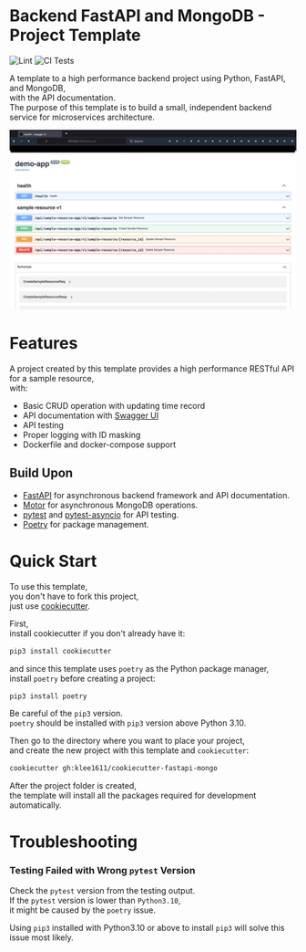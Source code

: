 # Backend FastAPI and MongoDB - Project Template
![Lint](https://github.com/klee1611/cookiecutter-fastapi-mongo/actions/workflows/lint.yml/badge.svg)
![CI Tests](https://github.com/klee1611/cookiecutter-fastapi-mongo/actions/workflows/ci.yml/badge.svg)

A template to a high performance backend project using Python, FastAPI, and MongoDB,  
with the API documentation.  
The purpose of this template is to build a small, independent backend service for microservices architecture.  

![api document screenshot](screenshot/api_document.png)

# Features
A project created by this template provides a high performance RESTful API for a sample resource,  
with:
* Basic CRUD operation with updating time record
* API documentation with [Swagger UI](https://swagger.io/tools/swagger-ui/)
* API testing
* Proper logging with ID masking
* Dockerfile and docker-compose support

## Build Upon
* [FastAPI](https://fastapi.tiangolo.com/) for asynchronous backend framework and API documentation.
* [Motor](https://motor.readthedocs.io/en/stable/) for asynchronous MongoDB operations.
* [pytest](https://docs.pytest.org/en/7.1.x/) and [pytest-asyncio](https://github.com/pytest-dev/pytest-asyncio) for API testing.
* [Poetry](https://python-poetry.org/) for package management.

# Quick Start
To use this template,  
you don't have to fork this project,  
just use [cookiecutter](https://github.com/cookiecutter/cookiecutter).  

First,  
install cookiecutter if you don't already have it:
```sh
pip3 install cookiecutter
```

and since this template uses `poetry` as the Python package manager,  
install `poetry` before creating a project:
```sh
pip3 install poetry
```
Be careful of the `pip3` version.  
`poetry` should be installed with `pip3` version above Python 3.10.  

Then go to the directory where you want to place your project,  
and create the new project with this template and `cookiecutter`:
```sh
cookiecutter gh:klee1611/cookiecutter-fastapi-mongo
```

After the project folder is created,  
the template will install all the packages required for development automatically.  

# Troubleshooting
### Testing Failed with Wrong `pytest` Version
Check the `pytest` version from the testing output.  
If the `pytest` version is lower than `Python3.10`,  
it might be caused by the `poetry` issue.  

Using `pip3` installed with Python3.10 or above to install `pip3` will solve this issue most likely.  
